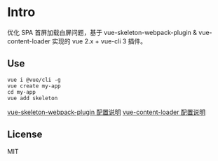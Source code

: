 # Intro

优化 SPA 首屏加载白屏问题，基于 vue-skeleton-webpack-plugin & vue-content-loader 实现的 vue 2.x + vue-cli 3 插件。


## Use

```
vue i @vue/cli -g
vue create my-app
cd my-app
vue add skeleton
```

[vue-skeleton-webpack-plugin 配置说明](https://github.com/lavas-project/vue-skeleton-webpack-plugin)
[vue-content-loader 配置说明](https://github.com/egoist/vue-content-loader)


## License

MIT
